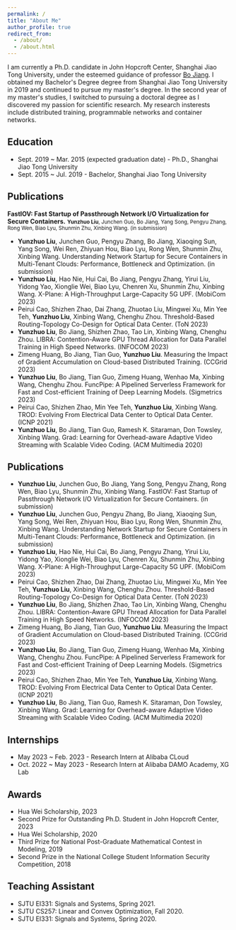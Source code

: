 ```yaml
---
permalink: /
title: "About Me"
author_profile: true
redirect_from: 
  - /about/
  - /about.html
---
```

I am currently a Ph.D. candidate in John Hopcroft Center, Shanghai Jiao Tong University, under the esteemed guidance of professor [Bo Jiang](https://jhc.sjtu.edu.cn/~bjiang/). I obtained my Bachelor's Degree degree from Shanghai Jiao Tong University in 2019 and continued to pursue my master's degree. In the second year of my master's studies, I switched to pursuing a doctoral degree as I discovered my passion for scientific research. My research insterests include distributed training, programmable networks and container networks.

Education
------
- Sept. 2019 ~ Mar. 2015 (expected graduation date) - Ph.D., Shanghai Jiao Tong University
- Sept. 2015 ~ Jul. 2019 - Bachelor, Shanghai Jiao Tong University

Publications
------
**FastIOV: Fast Startup of Passthrough Network I/O Virtualization for Secure Containers.**
<small>**Yunzhuo Liu**, Junchen Guo, Bo Jiang, Yang Song, Pengyu Zhang, Rong Wen, Biao Lyu, Shunmin Zhu, Xinbing Wang. (in submission) </small>

- **Yunzhuo Liu**, Junchen Guo, Pengyu Zhang, Bo Jiang, Xiaoqing Sun, Yang Song, Wei Ren, Zhiyuan Hou, Biao Lyu, Rong Wen, Shunmin Zhu, Xinbing Wang. Understanding Network Startup for Secure Containers in Multi-Tenant Clouds: Performance, Bottleneck and Optimization. (in submission)
- **Yunzhuo Liu**, Hao Nie, Hui Cai, Bo Jiang, Pengyu Zhang, Yirui Liu, Yidong Yao, Xionglie Wei, Biao Lyu, Chenren Xu, Shunmin Zhu, Xinbing Wang. X-Plane: A High-Throughput Large-Capacity 5G UPF. (MobiCom 2023)
- Peirui Cao, Shizhen Zhao, Dai Zhang, Zhuotao Liu, Mingwei Xu, Min Yee Teh, **Yunzhuo Liu**, Xinbing Wang, Chenghu Zhou. Threshold-Based Routing-Topology Co-Design for Optical Data Center. (ToN 2023)
- **Yunzhuo Liu**, Bo Jiang, Shizhen Zhao, Tao Lin, Xinbing Wang, Chenghu Zhou. LIBRA: Contention-Aware GPU Thread Allocation for Data Parallel Training in High Speed Networks. (INFOCOM 2023) 
- Zimeng Huang, Bo Jiang, Tian Guo, **Yunzhuo Liu**. Measuring the Impact of Gradient Accumulation on Cloud-based Distributed Training. (CCGrid 2023)
- **Yunzhuo Liu**, Bo Jiang, Tian Guo, Zimeng Huang, Wenhao Ma, Xinbing Wang, Chenghu Zhou. FuncPipe: A Pipelined Serverless Framework for Fast and Cost-efficient Training of Deep Learning Models. (Sigmetrics 2023) 
- Peirui Cao, Shizhen Zhao, Min Yee Teh, **Yunzhuo Liu**, Xinbing Wang. TROD: Evolving From Electrical Data Center to Optical Data Center. (ICNP 2021) 
- **Yunzhuo Liu**, Bo Jiang, Tian Guo, Ramesh K. Sitaraman, Don Towsley, Xinbing Wang. Grad: Learning for Overhead-aware Adaptive Video Streaming with Scalable Video Coding. (ACM Multimedia 2020)

Publications
------
- **Yunzhuo Liu**, Junchen Guo, Bo Jiang, Yang Song, Pengyu Zhang, Rong Wen, Biao Lyu, Shunmin Zhu, Xinbing Wang. FastIOV: Fast Startup of Passthrough Network I/O Virtualization for Secure Containers. (in submission)
- **Yunzhuo Liu**, Junchen Guo, Pengyu Zhang, Bo Jiang, Xiaoqing Sun, Yang Song, Wei Ren, Zhiyuan Hou, Biao Lyu, Rong Wen, Shunmin Zhu, Xinbing Wang. Understanding Network Startup for Secure Containers in Multi-Tenant Clouds: Performance, Bottleneck and Optimization. (in submission)
- **Yunzhuo Liu**, Hao Nie, Hui Cai, Bo Jiang, Pengyu Zhang, Yirui Liu, Yidong Yao, Xionglie Wei, Biao Lyu, Chenren Xu, Shunmin Zhu, Xinbing Wang. X-Plane: A High-Throughput Large-Capacity 5G UPF. (MobiCom 2023)
- Peirui Cao, Shizhen Zhao, Dai Zhang, Zhuotao Liu, Mingwei Xu, Min Yee Teh, **Yunzhuo Liu**, Xinbing Wang, Chenghu Zhou. Threshold-Based Routing-Topology Co-Design for Optical Data Center. (ToN 2023)
- **Yunzhuo Liu**, Bo Jiang, Shizhen Zhao, Tao Lin, Xinbing Wang, Chenghu Zhou. LIBRA: Contention-Aware GPU Thread Allocation for Data Parallel Training in High Speed Networks. (INFOCOM 2023) 
- Zimeng Huang, Bo Jiang, Tian Guo, **Yunzhuo Liu**. Measuring the Impact of Gradient Accumulation on Cloud-based Distributed Training. (CCGrid 2023)
- **Yunzhuo Liu**, Bo Jiang, Tian Guo, Zimeng Huang, Wenhao Ma, Xinbing Wang, Chenghu Zhou. FuncPipe: A Pipelined Serverless Framework for Fast and Cost-efficient Training of Deep Learning Models. (Sigmetrics 2023) 
- Peirui Cao, Shizhen Zhao, Min Yee Teh, **Yunzhuo Liu**, Xinbing Wang. TROD: Evolving From Electrical Data Center to Optical Data Center. (ICNP 2021) 
- **Yunzhuo Liu**, Bo Jiang, Tian Guo, Ramesh K. Sitaraman, Don Towsley, Xinbing Wang. Grad: Learning for Overhead-aware Adaptive Video Streaming with Scalable Video Coding. (ACM Multimedia 2020)

Internships
------
- May 2023 ~ Feb. 2023 - Research Intern at Alibaba CLoud
- Oct. 2022 ~ May 2023 - Research Intern at Alibaba DAMO Academy, XG Lab

Awards
------
- Hua Wei Scholarship, 2023
- Second Prize for Outstanding Ph.D. Student in John Hopcroft Center, 2023
- Hua Wei Scholarship, 2020
- Third Prize for National Post-Graduate Mathematical Contest in Modeling, 2019
- Second Prize in the National College Student Information Security Competition, 2018

Teaching Assistant
------
- SJTU EI331: Signals and Systems, Spring 2021. 
- SJTU CS257: Linear and Convex Optimization, Fall 2020.
- SJTU EI331: Signals and Systems, Spring 2020. 
